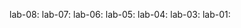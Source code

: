lab-08:[](https://github.com/ramyakorutla/AIML/blob/main/lab_08.ipynb)
lab-07:[](https://github.com/ramyakorutla/AIML/blob/main/lab_07.ipynb)
lab-06:[](https://github.com/ramyakorutla/AIML/blob/main/lab_06.ipynb)
lab-05:[](https://github.com/ramyakorutla/AIML/blob/main/lab_05.ipynb)
lab-04:[](https://github.com/ramyakorutla/AIML/blob/main/lab04.ipynb)
lab-03:[](https://github.com/ramyakorutla/AIML/blob/main/lab_03_pynb.ipynb)
lab-01:[](https://github.com/ramyakorutla/AIML/blob/main/lab_01.ipynb)
